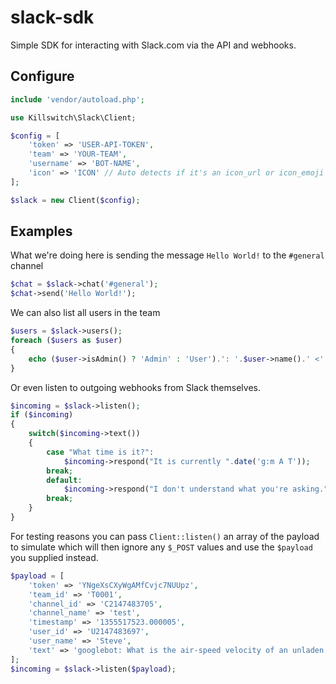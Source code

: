 slack-sdk
=========

Simple SDK for interacting with Slack.com via the API and webhooks.

## Configure ##

```php
include 'vendor/autoload.php';

use Killswitch\Slack\Client;

$config = [
    'token' => 'USER-API-TOKEN',
    'team' => 'YOUR-TEAM',
    'username' => 'BOT-NAME',
    'icon' => 'ICON' // Auto detects if it's an icon_url or icon_emoji
];

$slack = new Client($config);
```
## Examples ##

What we're doing here is sending the message `Hello World!` to the `#general` channel
```php
$chat = $slack->chat('#general');
$chat->send('Hello World!');
```

We can also list all users in the team
```php
$users = $slack->users();
foreach ($users as $user)
{
    echo ($user->isAdmin() ? 'Admin' : 'User').': '.$user->name().' <'.$user->email().'>'.PHP_EOL;
}
```

Or even listen to outgoing webhooks from Slack themselves.
```php
$incoming = $slack->listen();
if ($incoming)
{
    switch($incoming->text())
    {
        case "What time is it?":
            $incoming->respond("It is currently ".date('g:m A T'));
        break;
        default:
            $incoming->respond("I don't understand what you're asking.");
        break;
    }
}
```

For testing reasons you can pass `Client::listen()` an array of the payload to simulate which will then ignore any `$_POST` values and use the `$payload` you supplied instead.
```php
$payload = [
    'token' => 'YNgeXsCXyWgAMfCvjc7NUUpz',
    'team_id' => 'T0001',
    'channel_id' => 'C2147483705',
    'channel_name' => 'test',
    'timestamp' => '1355517523.000005',
    'user_id' => 'U2147483697',
    'user_name' => 'Steve',
    'text' => 'googlebot: What is the air-speed velocity of an unladen swallow?'
];
$incoming = $slack->listen($payload);
```